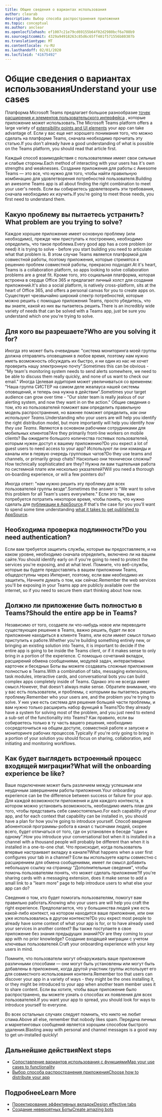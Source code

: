 ```yaml
---
title: Общие сведения о вариантах использования
author: clearab
description: Выбор способа распространения приложения
ms.topic: conceptual
ms.author: anclear
ms.openlocfilehash: ef1007c21e79cd69155b64f02d2980bcf6a708b9
ms.sourcegitcommit: 4329a94918263c85d6c65ff401f571556b80307b
ms.translationtype: MT
ms.contentlocale: ru-RU
ms.lasthandoff: 02/01/2020
ms.locfileid: "41675492"
---
```

# <a name="understand-your-use-cases"></a><span data-ttu-id="d65a8-103">Общие сведения о вариантах использования</span><span class="sxs-lookup"><span data-stu-id="d65a8-103">Understand your use cases</span></span>

<span data-ttu-id="d65a8-104">Платформа Microsoft Teams предлагает большое разнообразие [точек расширения и элементов пользовательского интерфейса](~/concepts/extensibility-points.md) , которые приложение может использовать.</span><span class="sxs-lookup"><span data-stu-id="d65a8-104">The Microsoft Teams platform offers a large variety of [extensibility points and UI elements](~/concepts/extensibility-points.md) your app can take advantage of.</span></span> <span data-ttu-id="d65a8-105">Если у вас еще нет хорошего понимания того, что можно сделать на платформе Teams, сначала необходимо прочитать эту статью.</span><span class="sxs-lookup"><span data-stu-id="d65a8-105">If you don't already have a good understanding of what is possible on the Teams platform, you should read that article first.</span></span>

<span data-ttu-id="d65a8-106">Каждый способ взаимодействия с пользователями имеет свои сильные и слабые стороны.</span><span class="sxs-lookup"><span data-stu-id="d65a8-106">Each method of interacting with your users has it's own strengths and weaknesses.</span></span> <span data-ttu-id="d65a8-107">Создание приложения для работы с Awesome Teams — это все, что нужно для того, чтобы найти правильную комбинацию для удовлетворения потребностей пользователя.</span><span class="sxs-lookup"><span data-stu-id="d65a8-107">Building an awesome Teams app is all about finding the right combination to meet your user's needs.</span></span> <span data-ttu-id="d65a8-108">Если вы собираетесь удовлетворить эти требования, сначала необходимо их изучить.</span><span class="sxs-lookup"><span data-stu-id="d65a8-108">If you're going to meet those needs, you first need to understand them.</span></span>

## <a name="what-problem-are-you-trying-to-solve"></a><span data-ttu-id="d65a8-109">Какую проблему вы пытаетесь устранить?</span><span class="sxs-lookup"><span data-stu-id="d65a8-109">What problem are you trying to solve?</span></span>

<span data-ttu-id="d65a8-110">Каждое хорошее приложение имеет основную проблему (или необходимо), прежде чем приступать к построению, необходимо определить, что такое проблема.</span><span class="sxs-lookup"><span data-stu-id="d65a8-110">Every good app has a core problem (or need) it is trying to solve - before you start building you need to articulate what that problem is.</span></span> <span data-ttu-id="d65a8-111">В этом случае Teams является платформой для совместной работы, поэтому приложения, которые стремятся к решению проблем совместной работы, прекрасно подходят.</span><span class="sxs-lookup"><span data-stu-id="d65a8-111">At it's heart, Teams is a collaboration platform, so apps looking to solve collaboration problems are a great fit.</span></span> <span data-ttu-id="d65a8-112">Кроме того, это социальная платформа, которая встроена в сердце Office 365 и предлагает личный холст для создания приложений.</span><span class="sxs-lookup"><span data-stu-id="d65a8-112">It's also a social platform, is natively cross-platform, sits at the heart of Office 365, and offers a personal canvas for you to create apps on.</span></span> <span data-ttu-id="d65a8-113">Существует чрезвычайно широкий спектр потребностей, которые можно решить с помощью приложения Teams, просто убедитесь, что вы знаете, какой из них вы пытаетесь решить.</span><span class="sxs-lookup"><span data-stu-id="d65a8-113">There is an incredibly wide variety of needs that can be solved with a Teams app, just be sure you understand which one you're trying to solve.</span></span>

## <a name="who-are-you-solving-it-for"></a><span data-ttu-id="d65a8-114">Для кого вы разрешаете?</span><span class="sxs-lookup"><span data-stu-id="d65a8-114">Who are you solving it for?</span></span>

<span data-ttu-id="d65a8-115">Иногда это может быть очевидным: "система мониторинга моей группы должна отправлять оповещения в любое время, поэтому нам нужно иметь возможность обсуждать их быстро, и ни один из нас не хочет проверить нашу электронную почту".</span><span class="sxs-lookup"><span data-stu-id="d65a8-115">Sometimes this can be  obvious - "My team's monitoring system needs to send alerts somewhere, we need to be able to discuss them really quickly, and none of us want to check our email."</span></span> <span data-ttu-id="d65a8-116">Иногда Целевая аудитория может увеличиваться со временем: "Наша группа СИСТЕР на самом деле жеалауса нашей системы оповещений, и теперь она нужна в действии".</span><span class="sxs-lookup"><span data-stu-id="d65a8-116">Sometimes your target audience can grow over time - "Our sister team is really jealous of our alerting system, and now they want in on the action."</span></span> <span data-ttu-id="d65a8-117">Общие сведения о том, кто из пользователей поможет вам определить правильную модель распространения, но важнее поможет определить, *как они используют Teams*.</span><span class="sxs-lookup"><span data-stu-id="d65a8-117">Understanding who your users are will help you identify the right distribution model, but more importantly will help you identify *how they use Teams*.</span></span> <span data-ttu-id="d65a8-118">Являются в основном рабочими сотрудниками для мобильных клиентов?</span><span class="sxs-lookup"><span data-stu-id="d65a8-118">Are they primarily front-line workers on mobile clients?</span></span> <span data-ttu-id="d65a8-119">Вы ожидаете большого количества гостевых пользователей, которым нужен доступ к вашему приложению?</span><span class="sxs-lookup"><span data-stu-id="d65a8-119">Do you expect a lot of guest users to need access to your app?</span></span> <span data-ttu-id="d65a8-120">Используют ли они команды и каналы или в первую очередь групповых чатов?</span><span class="sxs-lookup"><span data-stu-id="d65a8-120">Do they use teams and channels, or primarily group chats?</span></span> <span data-ttu-id="d65a8-121">Насколько они технически сложны?</span><span class="sxs-lookup"><span data-stu-id="d65a8-121">How technically sophisticated are they?</span></span> <span data-ttu-id="d65a8-122">Нужна ли вам тщательная работа по системной плате или несколько указателей?</span><span class="sxs-lookup"><span data-stu-id="d65a8-122">Will you need a thorough on-boarding experience, or will a few pointers do?</span></span>

<span data-ttu-id="d65a8-123">Иногда ответ: "нам нужно решить эту проблему для всех пользователей группы везде".</span><span class="sxs-lookup"><span data-stu-id="d65a8-123">Sometimes the answer is "We want to solve this problem for all Team's users everywhere."</span></span> <span data-ttu-id="d65a8-124">Если это так, вам потребуется потратить некоторое время, чтобы понять, что нужно сделать для [публикации в AppSource](~/concepts/deploy-and-publish/appsource/prepare/overview.md).</span><span class="sxs-lookup"><span data-stu-id="d65a8-124">If that's the case for you you'll want to spend some time understanding [what it takes to get published to AppSource](~/concepts/deploy-and-publish/appsource/prepare/overview.md).</span></span>

## <a name="do-you-need-authentication"></a><span data-ttu-id="d65a8-125">Необходима проверка подлинности?</span><span class="sxs-lookup"><span data-stu-id="d65a8-125">Do you need authentication?</span></span>

<span data-ttu-id="d65a8-126">Если вам требуется защитить службы, которые вы предоставляете, и на каком уровне, необходимо сначала определить, включено ли на вашем сайте.</span><span class="sxs-lookup"><span data-stu-id="d65a8-126">You should identify early on if you're going to need to protect the services you're exposing, and at what level.</span></span> <span data-ttu-id="d65a8-127">Помните, что веб-службы, которые вы будете предоставлять в вашем приложении Teams, общедоступны через Интернет, поэтому, если вам необходимо их защитить, Начните думать о том, как сейчас.</span><span class="sxs-lookup"><span data-stu-id="d65a8-127">Remember the web services you'll be exposing in your Teams app are publicly available over the internet, so if you need to secure them start thinking about how now.</span></span>

## <a name="should-the-entire-app-be-in-teams"></a><span data-ttu-id="d65a8-128">Должно ли приложение быть полностью в Teams?</span><span class="sxs-lookup"><span data-stu-id="d65a8-128">Should the entire app be in Teams?</span></span>

<span data-ttu-id="d65a8-129">Независимо от того, создаете ли что-нибудь новое или переводите существующее решение в Teams, важно решить, будет ли все приложение находиться в клиенте Teams, или если имеет смысл только приступить к работе.</span><span class="sxs-lookup"><span data-stu-id="d65a8-129">Whether you're building something entirely new, or bringing an existing solution into Teams, it is important to decide if the entire app is going to be inside the Teams client, or if it makes sense to only bring in a portion of the experience.</span></span> <span data-ttu-id="d65a8-130">С помощью сочетаний вкладок, расширений обмена сообщениями, модулей задач, интерактивных карточек и беседных Боты вы можете создавать сложные приложения полностью в Teams.</span><span class="sxs-lookup"><span data-stu-id="d65a8-130">With a combination of tabs, messaging extensions, task modules, interactive cards, and conversational bots you can build complex apps completely inside of Teams.</span></span> <span data-ttu-id="d65a8-131">Однако это не всегда имеет смысл.</span><span class="sxs-lookup"><span data-stu-id="d65a8-131">However, that doesn't always make sense.</span></span> <span data-ttu-id="d65a8-132">Обратите внимание, что у вас есть пользователи, и проблемы, с которыми вы пытаетесь решить проблему.</span><span class="sxs-lookup"><span data-stu-id="d65a8-132">Remember who your users are, and the problem you're trying to solve.</span></span> <span data-ttu-id="d65a8-133">У них уже есть система для решения большей части проблемы, и вам нужно только расширить набор функций в Teams?</span><span class="sxs-lookup"><span data-stu-id="d65a8-133">Do they already have a system for solving most of the problem, and you just need to extend a sub-set of the functionality into Teams?</span></span> <span data-ttu-id="d65a8-134">Как правило, если вы собираетесь только в ту часть вашего решения, необходимо сосредоточиться на общем доступе, совместной работе и запуске и мониторинге рабочих процессов.</span><span class="sxs-lookup"><span data-stu-id="d65a8-134">Typically if you're only going to bring in a portion of your solution you should focus on sharing, collaboration, and initiating and monitoring workflows.</span></span>

## <a name="what-will-the-onboarding-experience-be-like"></a><span data-ttu-id="d65a8-135">Как будет выглядеть встроенный процесс входящей миграции?</span><span class="sxs-lookup"><span data-stu-id="d65a8-135">What will the onboarding experience be like?</span></span>

<span data-ttu-id="d65a8-136">Ваше подключение может быть различием между успешным или неудачным завершением работы приложения.</span><span class="sxs-lookup"><span data-stu-id="d65a8-136">Your onboarding experience can be the difference between success or failure for your app.</span></span> <span data-ttu-id="d65a8-137">Для каждой возможности приложения и для каждого контекста, в котором можно установить возможность, необходимо иметь план для того, чтобы представить себе самостоятельно.</span><span class="sxs-lookup"><span data-stu-id="d65a8-137">For each capability of your app, and for each context that capability can be installed in, you should have a plan for how you're going to introduce yourself.</span></span> <span data-ttu-id="d65a8-138">Способ введения абонентской программы-робота в канал с тысячами людей, скорее всего, будет отличаться от того, где он установлен в беседе "один к одному".</span><span class="sxs-lookup"><span data-stu-id="d65a8-138">How you introduce your conversational bot when it is installed in a channel with a thousand people will probably be different than when it is installed in a one-to-one chat.</span></span> <span data-ttu-id="d65a8-139">Что происходит, когда пользователь впервые настраивает вкладку в канале?</span><span class="sxs-lookup"><span data-stu-id="d65a8-139">What happens when a user first configures your tab in a channel?</span></span> <span data-ttu-id="d65a8-140">Если вы используете карты совместно с расширением для обмена сообщениями, имеет ли смысл добавить небольшую ссылку на страницу "Дополнительные сведения", чтобы помочь пользователям понять, что может сделать приложение?</span><span class="sxs-lookup"><span data-stu-id="d65a8-140">If you're sharing cards with a messaging extension, does it make sense to add a small link to a "learn more" page to help introduce users to what else your app can do?</span></span>

<span data-ttu-id="d65a8-141">Сведения о том, кто будет помогать пользователям, помогут вам правильно работать.</span><span class="sxs-lookup"><span data-stu-id="d65a8-141">Knowing who your users are will help you craft the right experience.</span></span> <span data-ttu-id="d65a8-142">Предполагается, что у большинства людей уже есть какой-либо контекст, на котором находится ваше приложение, или они уже использовались в другом контексте?</span><span class="sxs-lookup"><span data-stu-id="d65a8-142">Do you expect most people to already have some context of what your app is for, or to have already used your services in another context?</span></span> <span data-ttu-id="d65a8-143">Вы также поступаете в свое приложение без знания предыдущих знаний?</span><span class="sxs-lookup"><span data-stu-id="d65a8-143">Or are they coming to your app with no prior knowledge?</span></span> <span data-ttu-id="d65a8-144">Создание входящей миграции с учетом ключевых пользователей.</span><span class="sxs-lookup"><span data-stu-id="d65a8-144">Craft your onboarding experience with your key users in mind.</span></span>

<span data-ttu-id="d65a8-145">Помните, что пользователи могут обнаруживать ваше приложение различными способами — они могут быть установлены или могут быть добавлены в приложение, когда другой участник группы использует его для совместного использования контента.</span><span class="sxs-lookup"><span data-stu-id="d65a8-145">Remember too that users can discover your app in a variety of ways - they might be the ones installing it, or they might be introduced to your app when another team member uses it to share content.</span></span> <span data-ttu-id="d65a8-146">Если вы хотите, чтобы ваше приложение было распространено, вы можете узнать о способах их появления для всех пользователей.</span><span class="sxs-lookup"><span data-stu-id="d65a8-146">If you want your app to spread, you should look for ways to introduce yourself to everyone.</span></span>

<span data-ttu-id="d65a8-147">Во всех остальных случаях следует помнить, что никто не любит спама.</span><span class="sxs-lookup"><span data-stu-id="d65a8-147">Above all else, remember that nobody likes spam.</span></span> <span data-ttu-id="d65a8-148">Передача личных и маркетинговых сообщений является хорошим способом быстрого удаления.</span><span class="sxs-lookup"><span data-stu-id="d65a8-148">Blasting away with personal and channel messages is a good way to get un-installed quickly!</span></span>

## <a name="next-steps"></a><span data-ttu-id="d65a8-149">Дальнейшие действия</span><span class="sxs-lookup"><span data-stu-id="d65a8-149">Next steps</span></span>

* [<span data-ttu-id="d65a8-150">Сопоставление вариантов использования с функциями</span><span class="sxs-lookup"><span data-stu-id="d65a8-150">Map your use cases to functionality</span></span>](~/concepts/design/map-use-cases.md)
* [<span data-ttu-id="d65a8-151">Выбор способа распространения приложения</span><span class="sxs-lookup"><span data-stu-id="d65a8-151">Choose how to distribute your app</span></span>](~/concepts/deploy-and-publish/apps-publish.md)

## <a name="learn-more"></a><span data-ttu-id="d65a8-152">Подробнее</span><span class="sxs-lookup"><span data-stu-id="d65a8-152">Learn More</span></span>

* [<span data-ttu-id="d65a8-153">Проектирование эффективных вкладок</span><span class="sxs-lookup"><span data-stu-id="d65a8-153">Design effective tabs</span></span>](~/tabs/design/tabs.md)
* [<span data-ttu-id="d65a8-154">Создание невероятных Боты</span><span class="sxs-lookup"><span data-stu-id="d65a8-154">Create amazing bots</span></span>](~/bots/design/bots.md)

